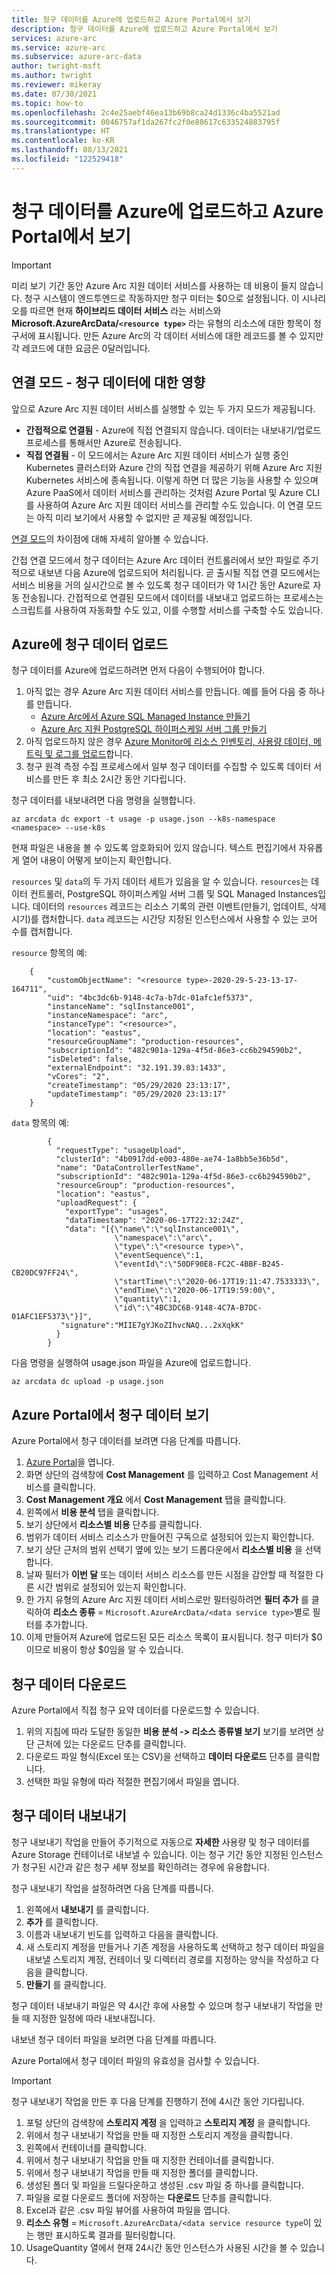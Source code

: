```yaml
---
title: 청구 데이터를 Azure에 업로드하고 Azure Portal에서 보기
description: 청구 데이터를 Azure에 업로드하고 Azure Portal에서 보기
services: azure-arc
ms.service: azure-arc
ms.subservice: azure-arc-data
author: twright-msft
ms.author: twright
ms.reviewer: mikeray
ms.date: 07/30/2021
ms.topic: how-to
ms.openlocfilehash: 2c4e25aebf46ea13b69b8ca24d1336c4ba5521ad
ms.sourcegitcommit: 0046757af1da267fc2f0e88617c633524883795f
ms.translationtype: HT
ms.contentlocale: ko-KR
ms.lasthandoff: 08/13/2021
ms.locfileid: "122529418"
---
```

# <a name="upload-billing-data-to-azure-and-view-it-in-the-azure-portal"></a>청구 데이터를 Azure에 업로드하고 Azure Portal에서 보기

> [!IMPORTANT] 
>  미리 보기 기간 동안 Azure Arc 지원 데이터 서비스를 사용하는 데 비용이 들지 않습니다. 청구 시스템이 엔드투엔드로 작동하지만 청구 미터는 $0으로 설정됩니다.  이 시나리오를 따르면 현재 **하이브리드 데이터 서비스** 라는 서비스와 **Microsoft.AzureArcData/`<resource type>`** 라는 유형의 리소스에 대한 항목이 청구서에 표시됩니다. 만든 Azure Arc의 각 데이터 서비스에 대한 레코드를 볼 수 있지만 각 레코드에 대한 요금은 0달러입니다.


## <a name="connectivity-modes---implications-for-billing-data"></a>연결 모드 - 청구 데이터에 대한 영향

앞으로 Azure Arc 지원 데이터 서비스를 실행할 수 있는 두 가지 모드가 제공됩니다.

- **간접적으로 연결됨** - Azure에 직접 연결되지 않습니다. 데이터는 내보내기/업로드 프로세스를 통해서만 Azure로 전송됩니다.
- **직접 연결됨** - 이 모드에서는 Azure Arc 지원 데이터 서비스가 실행 중인 Kubernetes 클러스터와 Azure 간의 직접 연결을 제공하기 위해 Azure Arc 지원 Kubernetes 서비스에 종속됩니다. 이렇게 하면 더 많은 기능을 사용할 수 있으며 Azure PaaS에서 데이터 서비스를 관리하는 것처럼 Azure Portal 및 Azure CLI를 사용하여 Azure Arc 지원 데이터 서비스를 관리할 수도 있습니다.  이 연결 모드는 아직 미리 보기에서 사용할 수 없지만 곧 제공될 예정입니다.

[연결 모드](./connectivity.md)의 차이점에 대해 자세히 알아볼 수 있습니다.

간접 연결 모드에서 청구 데이터는 Azure Arc 데이터 컨트롤러에서 보안 파일로 주기적으로 내보낸 다음 Azure에 업로드되어 처리됩니다.  곧 출시될 직접 연결 모드에서는 서비스 비용을 거의 실시간으로 볼 수 있도록 청구 데이터가 약 1시간 동안 Azure로 자동 전송됩니다. 간접적으로 연결된 모드에서 데이터를 내보내고 업로드하는 프로세스는 스크립트를 사용하여 자동화할 수도 있고, 이를 수행할 서비스를 구축할 수도 있습니다.

## <a name="upload-billing-data-to-azure"></a>Azure에 청구 데이터 업로드

청구 데이터를 Azure에 업로드하려면 먼저 다음이 수행되어야 합니다.

1. 아직 없는 경우 Azure Arc 지원 데이터 서비스를 만듭니다. 예를 들어 다음 중 하나를 만듭니다.
   - [Azure Arc에서 Azure SQL Managed Instance 만들기](create-sql-managed-instance.md)
   - [Azure Arc 지원 PostgreSQL 하이퍼스케일 서버 그룹 만들기](create-postgresql-hyperscale-server-group.md)
1. 아직 업로드하지 않은 경우 [Azure Monitor에 리소스 인벤토리, 사용량 데이터, 메트릭 및 로그를 업로드](upload-metrics-and-logs-to-azure-monitor.md)합니다.
1. 청구 원격 측정 수집 프로세스에서 일부 청구 데이터를 수집할 수 있도록 데이터 서비스를 만든 후 최소 2시간 동안 기다립니다.

청구 데이터를 내보내려면 다음 명령을 실행합니다.

```azurecli
az arcdata dc export -t usage -p usage.json --k8s-namespace <namespace> --use-k8s
```

현재 파일은 내용을 볼 수 있도록 암호화되어 있지 않습니다. 텍스트 편집기에서 자유롭게 열어 내용이 어떻게 보이는지 확인합니다.

`resources` 및 `data`의 두 가지 데이터 세트가 있음을 알 수 있습니다. `resources`는 데이터 컨트롤러, PostgreSQL 하이퍼스케일 서버 그룹 및 SQL Managed Instances입니다. 데이터의 `resources` 레코드는 리소스 기록의 관련 이벤트(만들기, 업데이트, 삭제 시기)를 캡처합니다. `data` 레코드는 시간당 지정된 인스턴스에서 사용할 수 있는 코어 수를 캡처합니다.

`resource` 항목의 예:

```console
    {
        "customObjectName": "<resource type>-2020-29-5-23-13-17-164711",
        "uid": "4bc3dc6b-9148-4c7a-b7dc-01afc1ef5373",
        "instanceName": "sqlInstance001",
        "instanceNamespace": "arc",
        "instanceType": "<resource>",
        "location": "eastus",
        "resourceGroupName": "production-resources",
        "subscriptionId": "482c901a-129a-4f5d-86e3-cc6b294590b2",
        "isDeleted": false,
        "externalEndpoint": "32.191.39.83:1433",
        "vCores": "2",
        "createTimestamp": "05/29/2020 23:13:17",
        "updateTimestamp": "05/29/2020 23:13:17"
    }
```

`data` 항목의 예:

```console
        {
          "requestType": "usageUpload",
          "clusterId": "4b0917dd-e003-480e-ae74-1a8bb5e36b5d",
          "name": "DataControllerTestName",
          "subscriptionId": "482c901a-129a-4f5d-86e3-cc6b294590b2",
          "resourceGroup": "production-resources",
          "location": "eastus",
          "uploadRequest": {
            "exportType": "usages",
            "dataTimestamp": "2020-06-17T22:32:24Z",
            "data": "[{\"name\":\"sqlInstance001\",
                       \"namespace\":\"arc\",
                       \"type\":\"<resource type>\",
                       \"eventSequence\":1, 
                       \"eventId\":\"50DF90E8-FC2C-4BBF-B245-CB20DC97FF24\",
                       \"startTime\":\"2020-06-17T19:11:47.7533333\",
                       \"endTime\":\"2020-06-17T19:59:00\",
                       \"quantity\":1,
                       \"id\":\"4BC3DC6B-9148-4C7A-B7DC-01AFC1EF5373\"}]",
           "signature":"MIIE7gYJKoZIhvcNAQ...2xXqkK"
          }
        }
```

다음 명령을 실행하여 usage.json 파일을 Azure에 업로드합니다.

```azurecli
az arcdata dc upload -p usage.json
```

## <a name="view-billing-data-in-azure-portal"></a>Azure Portal에서 청구 데이터 보기

Azure Portal에서 청구 데이터를 보려면 다음 단계를 따릅니다.

1. [Azure Portal](https://portal.azure.com)을 엽니다.
1. 화면 상단의 검색창에 **Cost Management** 를 입력하고 Cost Management 서비스를 클릭합니다.
1. **Cost Management 개요** 에서 **Cost Management** 탭을 클릭합니다.
1. 왼쪽에서 **비용 분석** 탭을 클릭합니다.
1. 보기 상단에서 **리소스별 비용** 단추를 클릭합니다.
1. 범위가 데이터 서비스 리소스가 만들어진 구독으로 설정되어 있는지 확인합니다.
1. 보기 상단 근처의 범위 선택기 옆에 있는 보기 드롭다운에서 **리소스별 비용** 을 선택합니다.
1. 날짜 필터가 **이번 달** 또는 데이터 서비스 리소스를 만든 시점을 감안할 때 적절한 다른 시간 범위로 설정되어 있는지 확인합니다.
1. 한 가지 유형의 Azure Arc 지원 데이터 서비스로만 필터링하려면 **필터 추가** 를 클릭하여 **리소스 종류** = `Microsoft.AzureArcData/<data service type>`별로 필터를 추가합니다.
1. 이제 만들어져 Azure에 업로드된 모든 리소스 목록이 표시됩니다. 청구 미터가 $0이므로 비용이 항상 $0임을 알 수 있습니다.

## <a name="download-billing-data"></a>청구 데이터 다운로드

Azure Portal에서 직접 청구 요약 데이터를 다운로드할 수 있습니다.

1. 위의 지침에 따라 도달한 동일한 **비용 분석 -> 리소스 종류별 보기** 보기를 보려면 상단 근처에 있는 다운로드 단추를 클릭합니다.
1. 다운로드 파일 형식(Excel 또는 CSV)을 선택하고 **데이터 다운로드** 단추를 클릭합니다.
1. 선택한 파일 유형에 따라 적절한 편집기에서 파일을 엽니다.

## <a name="export-billing-data"></a>청구 데이터 내보내기

청구 내보내기 작업을 만들어 주기적으로 자동으로 **자세한** 사용량 및 청구 데이터를 Azure Storage 컨테이너로 내보낼 수 있습니다. 이는 청구 기간 동안 지정된 인스턴스가 청구된 시간과 같은 청구 세부 정보를 확인하려는 경우에 유용합니다.

청구 내보내기 작업을 설정하려면 다음 단계를 따릅니다.

1. 왼쪽에서 **내보내기** 를 클릭합니다.
1. **추가** 를 클릭합니다.
1. 이름과 내보내기 빈도를 입력하고 다음을 클릭합니다.
1. 새 스토리지 계정을 만들거나 기존 계정을 사용하도록 선택하고 청구 데이터 파일을 내보낼 스토리지 계정, 컨테이너 및 디렉터리 경로를 지정하는 양식을 작성하고 다음을 클릭합니다.
1. **만들기** 를 클릭합니다.

청구 데이터 내보내기 파일은 약 4시간 후에 사용할 수 있으며 청구 내보내기 작업을 만들 때 지정한 일정에 따라 내보내집니다.

내보낸 청구 데이터 파일을 보려면 다음 단계를 따릅니다.

Azure Portal에서 청구 데이터 파일의 유효성을 검사할 수 있습니다. 

> [!IMPORTANT]
> 청구 내보내기 작업을 만든 후 다음 단계를 진행하기 전에 4시간 동안 기다립니다.

1. 포털 상단의 검색창에 **스토리지 계정** 을 입력하고 **스토리지 계정** 을 클릭합니다.
3. 위에서 청구 내보내기 작업을 만들 때 지정한 스토리지 계정을 클릭합니다.
4. 왼쪽에서 컨테이너를 클릭합니다.
5. 위에서 청구 내보내기 작업을 만들 때 지정한 컨테이너를 클릭합니다.
6. 위에서 청구 내보내기 작업을 만들 때 지정한 폴더를 클릭합니다.
7. 생성된 폴더 및 파일을 드릴다운하고 생성된 .csv 파일 중 하나를 클릭합니다.
8. 파일을 로컬 다운로드 폴더에 저장하는 **다운로드** 단추를 클릭합니다.
9. Excel과 같은 .csv 파일 뷰어를 사용하여 파일을 엽니다.
10. **리소스 유형** = `Microsoft.AzureArcData/<data service resource type`이 있는 행만 표시하도록 결과를 필터링합니다.
11. UsageQuantity 열에서 현재 24시간 동안 인스턴스가 사용된 시간을 볼 수 있습니다.
